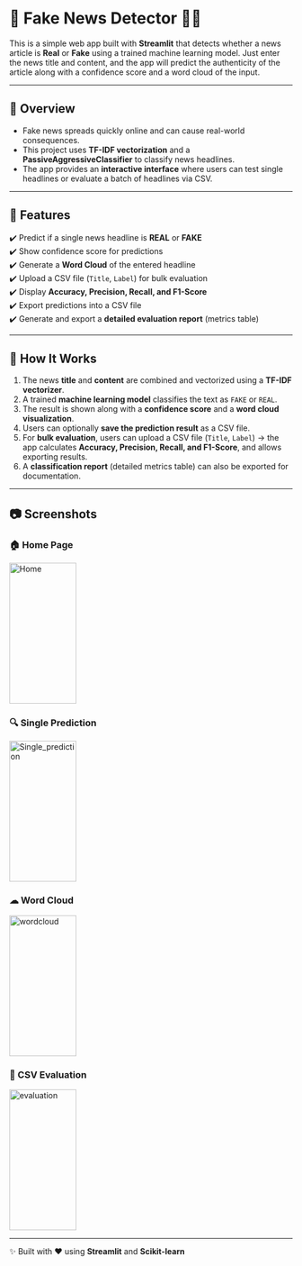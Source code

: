 # 📰 Fake News Detector 🕵️‍♂️

This is a simple web app built with **Streamlit** that detects whether a news article is **Real** or **Fake** using a trained machine learning model. Just enter the news title and content, and the app will predict the authenticity of the article along with a confidence score and a word cloud of the input.

---

## 🔎 Overview

- Fake news spreads quickly online and can cause real-world consequences.  
- This project uses **TF-IDF vectorization** and a **PassiveAggressiveClassifier** to classify news headlines.  
- The app provides an **interactive interface** where users can test single headlines or evaluate a batch of headlines via CSV.

---

## 🚀 Features

✔️ Predict if a single news headline is **REAL** or **FAKE**  
✔️ Show confidence score for predictions  
✔️ Generate a **Word Cloud** of the entered headline  
✔️ Upload a CSV file (`Title`, `Label`) for bulk evaluation  
✔️ Display **Accuracy, Precision, Recall, and F1-Score**  
✔️ Export predictions into a CSV file  
✔️ Generate and export a **detailed evaluation report** (metrics table)  

---

## 🧠 How It Works

1. The news **title** and **content** are combined and vectorized using a **TF-IDF vectorizer**.  
2. A trained **machine learning model** classifies the text as `FAKE` or `REAL`.  
3. The result is shown along with a **confidence score** and a **word cloud visualization**.  
4. Users can optionally **save the prediction result** as a CSV file.  
5. For **bulk evaluation**, users can upload a CSV file (`Title`, `Label`) → the app calculates **Accuracy, Precision, Recall, and F1-Score**, and allows exporting results.  
6. A **classification report** (detailed metrics table) can also be exported for documentation.  

---

## 📷 Screenshots

### 🏠 Home Page
<img width="119" height="250" alt="Home" src="https://github.com/user-attachments/assets/c65bbd17-9541-4ddf-82a7-2d9acacef425" />

### 🔍 Single Prediction
<img width="119" height="250" alt="Single_prediction" src="https://github.com/user-attachments/assets/4619e278-e395-4ccf-8d70-8c87ef13ff19" />

### ☁ Word Cloud
<img width="119" height="250" alt="wordcloud" src="https://github.com/user-attachments/assets/31da86d6-b5ba-4078-bc63-09a319d0102c" />

### 📂 CSV Evaluation
<img width="119" height="250" alt="evaluation" src="https://github.com/user-attachments/assets/9d1488ee-6c07-4182-89e3-8808b356fb7c" />

---

✨ Built with ❤ using **Streamlit** and **Scikit-learn**
